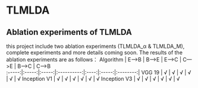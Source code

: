 # TLMLDA
## Ablation experiments of TLMLDA
this project include two ablation experiments (TLMLDA_α & TLMLDA_M), complete experiments and more details coming soon.
The results of the ablation experiments are as follows：
Algorithm | E—>B | B—>E | E—>C | C—>E | B—>C | C—>B  
:-----:|:-----:|:-----:|:----------:|:----:|:-----:|:--------:|
VGG 19 | √ | √ | √ | √ | √ | √ 
Inception V1 | √ | √ | √ | √ | √ | √ 
Inception V3  | √ | √ | √ | √ | √ | √ 

